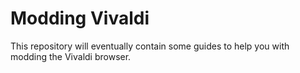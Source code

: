 # Modding Vivaldi

This repository will eventually contain some guides to help you with modding the
Vivaldi browser.
